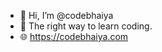 - 👋 Hi, I’m @codebhaiya
- 👀 The right way to learn coding.
- 🌐 https://codebhaiya.com

<!---
codebhaiya/codebhaiya is a ✨ special ✨ repository because its `README.md` (this file) appears on your GitHub profile.
You can click the Preview link to take a look at your changes.
--->
